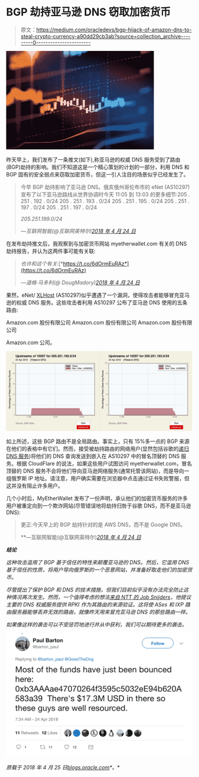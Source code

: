# BGP 劫持亚马逊 DNS 窃取加密货币

> 原文：<https://medium.com/oracledevs/bgp-hijack-of-amazon-dns-to-steal-crypto-currency-a90dd29cb3ab?source=collection_archive---------0----------------------->

![](img/235a6d79792b6325fead94eb539267ef.png)

昨天早上，我们发布了一条推文(如下),称亚马逊的权威 DNS 服务受到了路由(BGP)劫持的影响。我们不知道这是一个精心策划的计划的一部分，利用 DNS 和 BGP 固有的安全弱点来窃取加密货币，但这一引人注目的场景似乎已经发生了。

> 今早 BGP 劫持影响了亚马逊 DNS。俄亥俄州哥伦布市的 eNet (AS10297)宣布了以下亚马逊路线从世界协调时今天 11:05 到 13:03 的更多细节:205 . 251 . 192 . 0/24 205 . 251 . 193 . 0/24 205 . 251 . 195 . 0/24 205 . 251 . 197 . 0/24 205 . 251 . 197 . 0/24
> 
> *205.251.199.0/24*
> 
> *—互联网智能(@互联网英特尔)*[*2018 年 4 月 24 日*](https://twitter.com/InternetIntel/status/988792927068610561?ref_src=twsrc%5Etfw)

在发布劫持推文后，我观察到与加密货币网站 myetherwallet.com 有关的 DNS 劫持报告，并认为这两件事可能有关联:

> *也许和这个有关:*[*https://t.co/6dOrmEuRAz*](https://t.co/6dOrmEuRAz)
> 
> *—道格·马多利(@ DougMadory)*[*2018 年 4 月 24 日*](https://twitter.com/DougMadory/status/988793161014267909?ref_src=twsrc%5Etfw)

果然，eNet/ [XLHost](http://www.xlhost.com/) (AS10297)似乎遭遇了一个漏洞，使得攻击者能够冒充亚马逊的权威 DNS 服务。这些攻击者利用 AS10297 公布了亚马逊 DNS 使用的五条路由:

Amazon.com 股份有限公司 Amazon.com 股份有限公司 Amazon.com 股份有限公司

Amazon.com 公司。

![](img/4a45b07b45d65f3868af4fcddb1c1d19.png)

如上所述，这些 BGP 路由不是全局路由。事实上，只有 15%多一点的 BGP 来源在他们的表格中有它们。然而，接受被劫持路由的网络用户(显然包括谷歌的[递归 DNS 服务](https://twitter.com/mdhardeman/status/988805808501788678))将他们的 DNS 查询发送到嵌入在 AS10297 中的冒名顶替的 DNS 服务。根据 CloudFlare 的说法，如果这些用户试图访问 myetherwallet.com，冒名顶替的 DNS 服务不会将他们导向亚马逊网络服务(通常托管该网站)，而是导向一组俄罗斯 IP 地址。请注意，用户确实需要在浏览器中点击通过证书失败警报，但这并没有阻止许多用户。

几个小时后，MyEtherWallet 发布了一份声明，承认他们的加密货币服务的许多用户被重定向到一个欺诈网站(尽管错误地将劫持归咎于谷歌 DNS，而不是亚马逊 DNS):

> 更正:今天早上的 BGP 劫持针对的是 AWS DNS，而不是 Google DNS。[](https://t.co/gp3VLbImpX)
> 
> **—互联网智能(@互联网英特尔)*[*2018 年 4 月 24 日*](https://twitter.com/InternetIntel/status/988841601400270848?ref_src=twsrc%5Etfw)*

***结论***

*这种攻击滥用了 BGP 基于信任的特性来颠覆亚马逊的 DNS。然后，它滥用 DNS 基于信任的性质，将用户导向俄罗斯的一个恶意网站，并准备好取走他们的加密货币。*

*尽管提出了保护 BGP 和 DNS 的技术措施，但我们目前似乎没有办法完全防止这种情况再次发生。然而，一个值得考虑的想法[来自 NTT 的 Job Snijders](https://twitter.com/JobSnijders/status/988948198436851712)，他提议主要的 DNS 权威服务提供 RPKI 作为其路由的来源验证。这将使 ASes 和 IXP 路由服务器能够丢弃无效的路由，就像昨天用来冒充亚马逊 DNS 的那些路由一样。*

*如果像这样的袭击可以不受惩罚地进行并从中获利，我们可以期待更多的袭击。*

*![](img/79fbfd7154607331a91d26fe46c26b11.png)*

**原载于 2018 年 4 月 25 日*[*blogs.oracle.com*](https://blogs.oracle.com/internetintelligence/bgp-hijack-of-amazon-dns-to-steal-crypto-currency)*。**